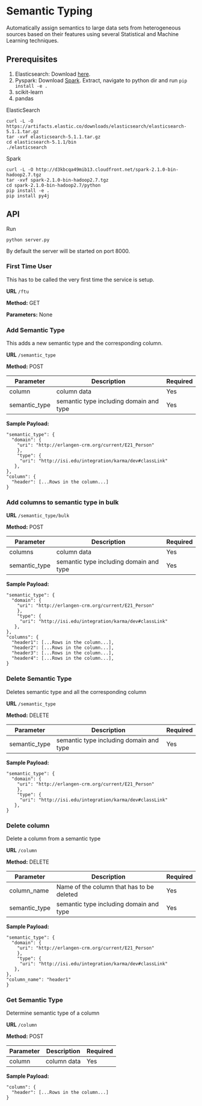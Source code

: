 Semantic Typing
===============

Automatically assign semantics to large data sets from heterogeneous sources based on their features using several Statistical and Machine Learning techniques.


## Prerequisites

1. Elasticsearch:
Download [here](https://www.elastic.co/downloads/elasticsearch).
2. Pyspark:
Download [Spark](http://spark.apache.org/downloads.html).
Extract, navigate to python dir and run ```pip install -e .```
3. scikit-learn
4. pandas

ElasticSearch
```
curl -L -O https://artifacts.elastic.co/downloads/elasticsearch/elasticsearch-5.1.1.tar.gz
tar -xvf elasticsearch-5.1.1.tar.gz
cd elasticsearch-5.1.1/bin
./elasticsearch
```

Spark
```
curl -L -O http://d3kbcqa49mib13.cloudfront.net/spark-2.1.0-bin-hadoop2.7.tgz
tar -xvf spark-2.1.0-bin-hadoop2.7.tgz
cd spark-2.1.0-bin-hadoop2.7/python
pip install -e .
pip install py4j
```

## API

Run
```
python server.py
```

By default the server will be started on port 8000.




### First Time User

This has to be called the very first time the service is setup.

**URL** ```/ftu```

**Method:** GET

**Parameters:** None

### Add Semantic Type

This adds a new semantic type and the corresponding column.

**URL** ```/semantic_type```

**Method:** POST

| Parameter | Description | Required |
| --------- | ----------- | -------- |
| column  | column data | Yes |
| semantic_type  | semantic type including domain and type | Yes |

**Sample Payload:**

```
"semantic_type": {
  "domain": {
    "uri": "http://erlangen-crm.org/current/E21_Person"
    },
    "type": {
     "uri": "http://isi.edu/integration/karma/dev#classLink"
   },
},
"column": {
  "header": [...Rows in the column...]
}
```
### Add columns to semantic type in bulk

**URL** ```/semantic_type/bulk```

**Method:** POST

| Parameter | Description | Required |
| --------- | ----------- | -------- |
| columns  | column data | Yes |
| semantic_type  | semantic type including domain and type | Yes |

**Sample Payload:**

```
"semantic_type": {
  "domain": {
    "uri": "http://erlangen-crm.org/current/E21_Person"
    },
    "type": {
     "uri": "http://isi.edu/integration/karma/dev#classLink"
   },
},
"columns": {
  "header1": [...Rows in the column...],
  "header2": [...Rows in the column...],
  "header3": [...Rows in the column...],
  "header4": [...Rows in the column...],
}
```

### Delete Semantic Type

Deletes semantic type and all the corresponding column

**URL** ```/semantic_type```

**Method:** DELETE

| Parameter | Description | Required |
| --------- | ----------- | -------- |
| semantic_type  | semantic type including domain and type | Yes |

**Sample Payload:**

```
"semantic_type": {
  "domain": {
    "uri": "http://erlangen-crm.org/current/E21_Person"
    },
    "type": {
     "uri": "http://isi.edu/integration/karma/dev#classLink"
   },
}
```

### Delete column

Delete a column from a semantic type

**URL** ```/column```

**Method:** DELETE

| Parameter | Description | Required |
| --------- | ----------- | -------- |
| column_name  | Name of the column that has to be deleted | Yes |
| semantic_type  | semantic type including domain and type | Yes |

**Sample Payload:**

```
"semantic_type": {
  "domain": {
    "uri": "http://erlangen-crm.org/current/E21_Person"
    },
    "type": {
     "uri": "http://isi.edu/integration/karma/dev#classLink"
   },
},
"column_name": "header1"
}
```

### Get Semantic Type

Determine semantic type of a column

**URL** ```/column```

**Method:** POST

| Parameter | Description | Required |
| --------- | ----------- | -------- |
| column  | column data | Yes |

**Sample Payload:**

```
"column": {
  "header": [...Rows in the column...]
}
```
